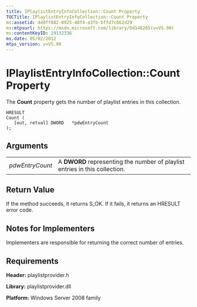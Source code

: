 ```yaml
---
title: IPlaylistEntryInfoCollection::Count Property
TOCTitle: IPlaylistEntryInfoCollection::Count Property
ms:assetid: 440ff882-0925-48f4-a3fb-bffd7c662d29
ms:mtpsurl: https://msdn.microsoft.com/library/Dd146265(v=VS.90)
ms:contentKeyID: 19132336
ms.date: 05/02/2012
mtps_version: v=VS.90
---
```


# IPlaylistEntryInfoCollection::Count Property

The **Count** property gets the number of playlist entries in this collection.

    HRESULT
    Count (
       [out, retval] DWORD   *pdwEntryCount
    );

## Arguments

|||
|--- |--- |
|*pdwEntryCount*|A **DWORD** representing the number of playlist entries in this collection.|


## Return Value

If the method succeeds, it returns S\_OK. If it fails, it returns an HRESULT error code.

## Notes for Implementers

Implementers are responsible for returning the correct number of entries.

## Requirements

**Header:** playlistprovider.h

**Library:** playlistprovider.dll

**Platform:** Windows Server 2008 family

